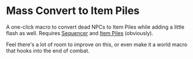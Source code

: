 # Mass Convert to Item Piles
A one-click macro to convert dead NPCs to Item Piles while adding a little flash as well. Requires [Sequencer](https://github.com/fantasycalendar/FoundryVTT-Sequencer) and [Item Piles](https://github.com/fantasycalendar/FoundryVTT-ItemPiles) (obviously).

Feel there's a lot of room to improve on this, or even make it a world macro that hooks into the end of combat. 
